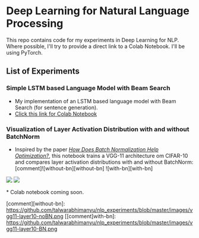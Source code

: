 # Deep Learning for Natural Language Processing
This repo contains code for my experiments in Deep Learning for NLP. Where possible, I'll try to provide a direct link to a Colab Notebook. I'll be using PyTorch.

## List of Experiments
### Simple LSTM based Language Model with Beam Search
* My implementation of an LSTM based language model with Beam Search (for sentence generation).
* [Click this link for Colab Notebook](https://colab.research.google.com/drive/1nD2s4r7XrYP95gxfBoTr3Ajy9QW4YjUQ "Language Model with Beam Search")

### Visualization of Layer Activation Distribution with and without BatchNorm
* Inspired by the paper [_How Does Batch Normalization Help Optimization?_](https://arxiv.org/abs/1805.11604), this notebook trains a VGG-11 architecture om CIFAR-10 and compares layer activation distributions with and without BatchNorm:
[comment]![without-bn][without-bn] ![with-bn][with-bn]
<p float="center">
	<img src=" https://github.com/talwarabhimanyu/nlp_experiments/blob/master/images/vgg11-layer10-noBN.png">
	<img src=" https://github.com/talwarabhimanyu/nlp_experiments/blob/master/images/vgg11-layer10-BN.png">
</p>
* Colab notebook coming soon.

[comment][without-bn]: https://github.com/talwarabhimanyu/nlp_experiments/blob/master/images/vgg11-layer10-noBN.png
[[comment]with-bn]: https://github.com/talwarabhimanyu/nlp_experiments/blob/master/images/vgg11-layer10-BN.png

